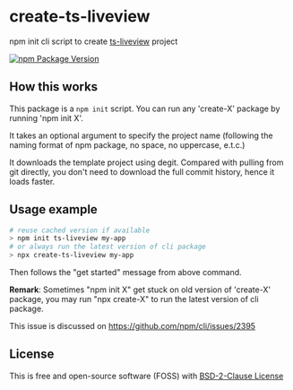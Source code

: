 # create-ts-liveview

npm init cli script to create [ts-liveview](https://github.com/beenotung/ts-liveview/tree/v4) project

[![npm Package Version](https://img.shields.io/npm/v/create-ts-liveview)](https://www.npmjs.com/package/create-ts-liveview)

## How this works

This package is a `npm init` script. You can run any 'create-X' package by running 'npm init X'.

It takes an optional argument to specify the project name (following the naming format of npm package, no space, no uppercase, e.t.c.)

It downloads the template project using degit. Compared with pulling from git directly, you don't need to download the full commit history, hence it loads faster.

## Usage example
```bash
# reuse cached version if available
> npm init ts-liveview my-app
# or always run the latest version of cli package
> npx create-ts-liveview my-app
```
Then follows the "get started" message from above command.

**Remark**:
Sometimes "npm init X" get stuck on old version of 'create-X' package, you may run "npx create-X" to run the latest version of cli package.

This issue is discussed on https://github.com/npm/cli/issues/2395

## License
This is free and open-source software (FOSS) with
[BSD-2-Clause License](./LICENSE)
